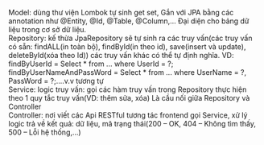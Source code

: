 Model: dùng thư viện Lombok tự sinh get set, Gắn với JPA bằng các annotation như @Entity, @Id, @Table, @Column,... Đại diện cho bảng dữ liệu trong cơ sở dữ liệu.    
Repository: kế thừa JpaRepository sẽ tự sinh ra các truy vấn(các truy vấn có sẵn: findALL(in toàn bộ), findById(in theo id), save(insert và update), deleteById(xóa theo Id)) các truy vấn khác có thể tự định nghĩa. VD: findByUserId = Select * from ... where UserId = ?; findByUserNameAndPassWord = Select * from ... where UserName = ?, PassWord = ?;....v.v tương tự  
Service: logic truy vấn: gọi các hàm truy vấn trong Repository thực hiện theo 1 quy tắc truy vấn(VD: thêm sửa, xóa) Là cầu nối giữa Repository và Controller  
Controller: nơi viết các Api RESTful tương tác frontend gọi Service, xử lý logic trả về kết quả: dữ liệu, mã trạng thái(200 – OK, 404 – Không tìm thấy, 500 – Lỗi hệ thống,...)